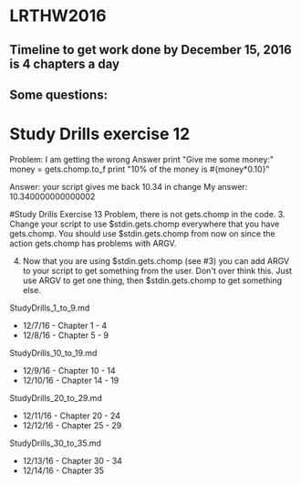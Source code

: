 # LRTHW2016

## Timeline to get work done by December 15, 2016 is 4 chapters a day


## Some questions:



# Study Drills exercise 12
Problem: I am getting the wrong Answer
print "Give me some money:"
money = gets.chomp.to_f
print "10% of the money is #{money*0.10}"

Answer:  your script gives me back 10.34 in change
My answer: 10.340000000000002

#Study Drills Exercise 13
Problem, there is not gets.chomp in the code. 
3. Change your script to use $stdin.gets.chomp everywhere that you have gets.chomp. You should use $stdin.gets.chomp from now on since the action gets.chomp has problems with ARGV.

4. Now that you are using $stdin.gets.chomp (see #3) you can add ARGV to your script to get something from the user. Don't over think this. Just use ARGV to get one thing, then $stdin.gets.chomp to get something else.



StudyDrills_1_to_9.md
* 12/7/16  - Chapter 1 - 4
* 12/8/16 - Chapter 5 - 9

StudyDrills_10_to_19.md
* 12/9/16 - Chapter 10 - 14
* 12/10/16 - Chapter 14 - 19

StudyDrills_20_to_29.md
* 12/11/16 - Chapter 20 - 24
* 12/12/16 - Chapter 25 - 29

StudyDrills_30_to_35.md
* 12/13/16 - Chapter 30 - 34
* 12/14/16 - Chapter 35
